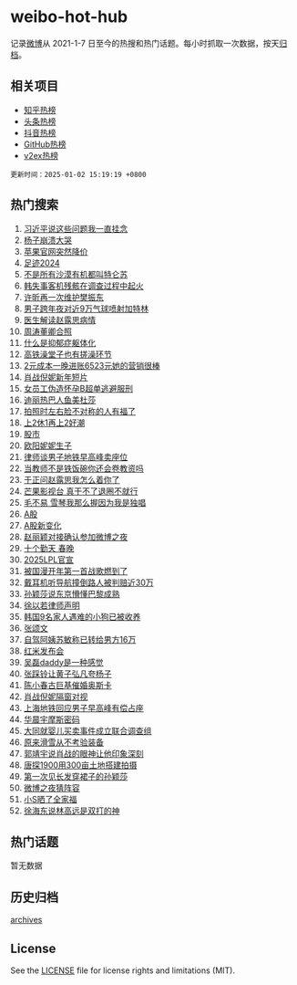 # weibo-hot-hub

记录[微博](https://www.weibo.com)从 2021-1-7 日至今的热搜和热门话题。每小时抓取一次数据，按天[归档](archives)。

## 相关项目

- [知乎热榜](https://github.com/snaildev/zhihu-hot-hub)
- [头条热榜](https://github.com/snaildev/toutiao-hot-hub)
- [抖音热榜](https://github.com/snaildev/douyin-hot-hub)
- [GitHub热榜](https://github.com/snaildev/github-hot-hub)
- [v2ex热榜](https://github.com/snaildev/v2ex-hot-hub)


`更新时间：2025-01-02 15:19:19 +0800`

## 热门搜索

1. [习近平说这些问题我一直挂念](https://m.weibo.cn/search?containerid=100103type%3D1%26t%3D10%26q%3D%23%E4%B9%A0%E8%BF%91%E5%B9%B3%E8%AF%B4%E8%BF%99%E4%BA%9B%E9%97%AE%E9%A2%98%E6%88%91%E4%B8%80%E7%9B%B4%E6%8C%82%E5%BF%B5%23&stream_entry_id=51&isnewpage=1&extparam=seat%3D1%26q%3D%2523%25E4%25B9%25A0%25E8%25BF%2591%25E5%25B9%25B3%25E8%25AF%25B4%25E8%25BF%2599%25E4%25BA%259B%25E9%2597%25AE%25E9%25A2%2598%25E6%2588%2591%25E4%25B8%2580%25E7%259B%25B4%25E6%258C%2582%25E5%25BF%25B5%2523%26filter_type%3Drealtimehot%26stream_entry_id%3D51%26c_type%3D51%26cate%3D10103%26pos%3D0%26dgr%3D0%26display_time%3D1735802357%26pre_seqid%3D1735802357938990084802)
1. [杨子崩溃大哭](https://m.weibo.cn/search?containerid=100103type%3D1%26t%3D10%26q%3D%23%E6%9D%A8%E5%AD%90%E5%B4%A9%E6%BA%83%E5%A4%A7%E5%93%AD%23&stream_entry_id=31&isnewpage=1&extparam=seat%3D1%26q%3D%2523%25E6%259D%25A8%25E5%25AD%2590%25E5%25B4%25A9%25E6%25BA%2583%25E5%25A4%25A7%25E5%2593%25AD%2523%26filter_type%3Drealtimehot%26c_type%3D31%26pos%3D0%26flag%3D1%26realpos%3D1%26stream_entry_id%3D31%26lcate%3D5001%26band_rank%3D1%26cate%3D5001%26dgr%3D0%26display_time%3D1735802357%26pre_seqid%3D1735802357938990084802)
1. [苹果官网突然降价](https://m.weibo.cn/search?containerid=100103type%3D1%26t%3D10%26q%3D%23%E8%8B%B9%E6%9E%9C%E5%AE%98%E7%BD%91%E7%AA%81%E7%84%B6%E9%99%8D%E4%BB%B7%23&stream_entry_id=31&isnewpage=1&extparam=seat%3D1%26q%3D%2523%25E8%258B%25B9%25E6%259E%259C%25E5%25AE%2598%25E7%25BD%2591%25E7%25AA%2581%25E7%2584%25B6%25E9%2599%258D%25E4%25BB%25B7%2523%26filter_type%3Drealtimehot%26c_type%3D31%26pos%3D1%26flag%3D2%26realpos%3D2%26stream_entry_id%3D31%26lcate%3D5001%26band_rank%3D2%26cate%3D5001%26dgr%3D0%26display_time%3D1735802357%26pre_seqid%3D1735802357938990084802)
1. [足迹2024](https://m.weibo.cn/search?containerid=100103type%3D1%26t%3D10%26q%3D%23%E8%B6%B3%E8%BF%B92024%23&stream_entry_id=31&isnewpage=1&extparam=seat%3D1%26q%3D%2523%25E8%25B6%25B3%25E8%25BF%25B92024%2523%26filter_type%3Drealtimehot%26c_type%3D31%26pos%3D2%26flag%3D0%26realpos%3D3%26stream_entry_id%3D31%26lcate%3D5001%26band_rank%3D3%26cate%3D5001%26dgr%3D0%26display_time%3D1735802357%26pre_seqid%3D1735802357938990084802)
1. [不是所有沙漠有机都叫特仑苏](https://m.weibo.cn/search?containerid=100103type%3D1%26t%3D10%26q%3D%23%E4%B8%8D%E6%98%AF%E6%89%80%E6%9C%89%E6%B2%99%E6%BC%A0%E6%9C%89%E6%9C%BA%E9%83%BD%E5%8F%AB%E7%89%B9%E4%BB%91%E8%8B%8F%23&stream_entry_id=31&isnewpage=1&extparam=seat%3D1%26q%3D%2523%25E4%25B8%258D%25E6%2598%25AF%25E6%2589%2580%25E6%259C%2589%25E6%25B2%2599%25E6%25BC%25A0%25E6%259C%2589%25E6%259C%25BA%25E9%2583%25BD%25E5%258F%25AB%25E7%2589%25B9%25E4%25BB%2591%25E8%258B%258F%2523%26filter_type%3Drealtimehot%26c_type%3D31%26pos%3D3%26adid%3D271303%26is_ad_pos%3D1%26stream_entry_id%3D31%26lcate%3D5001%26band_rank%3D4%26topic_ad%3D1%26cate%3D5001%26dgr%3D0%26display_time%3D1735802357%26pre_seqid%3D1735802357938990084802)
1. [韩失事客机残骸在调查过程中起火](https://m.weibo.cn/search?containerid=100103type%3D1%26t%3D10%26q%3D%23%E9%9F%A9%E5%A4%B1%E4%BA%8B%E5%AE%A2%E6%9C%BA%E6%AE%8B%E9%AA%B8%E5%9C%A8%E8%B0%83%E6%9F%A5%E8%BF%87%E7%A8%8B%E4%B8%AD%E8%B5%B7%E7%81%AB%23&stream_entry_id=31&isnewpage=1&extparam=seat%3D1%26q%3D%2523%25E9%259F%25A9%25E5%25A4%25B1%25E4%25BA%258B%25E5%25AE%25A2%25E6%259C%25BA%25E6%25AE%258B%25E9%25AA%25B8%25E5%259C%25A8%25E8%25B0%2583%25E6%259F%25A5%25E8%25BF%2587%25E7%25A8%258B%25E4%25B8%25AD%25E8%25B5%25B7%25E7%2581%25AB%2523%26filter_type%3Drealtimehot%26c_type%3D31%26pos%3D4%26flag%3D0%26realpos%3D4%26stream_entry_id%3D31%26lcate%3D5001%26band_rank%3D4%26cate%3D5001%26dgr%3D0%26display_time%3D1735802357%26pre_seqid%3D1735802357938990084802)
1. [许昕再一次维护樊振东](https://m.weibo.cn/search?containerid=100103type%3D1%26t%3D10%26q%3D%23%E8%AE%B8%E6%98%95%E5%86%8D%E4%B8%80%E6%AC%A1%E7%BB%B4%E6%8A%A4%E6%A8%8A%E6%8C%AF%E4%B8%9C%23&stream_entry_id=31&isnewpage=1&extparam=seat%3D1%26q%3D%2523%25E8%25AE%25B8%25E6%2598%2595%25E5%2586%258D%25E4%25B8%2580%25E6%25AC%25A1%25E7%25BB%25B4%25E6%258A%25A4%25E6%25A8%258A%25E6%258C%25AF%25E4%25B8%259C%2523%26filter_type%3Drealtimehot%26c_type%3D31%26pos%3D5%26flag%3D0%26realpos%3D5%26stream_entry_id%3D31%26lcate%3D5001%26band_rank%3D5%26cate%3D5001%26dgr%3D0%26display_time%3D1735802357%26pre_seqid%3D1735802357938990084802)
1. [男子跨年夜对近9万气球喷射加特林](https://m.weibo.cn/search?containerid=100103type%3D1%26t%3D10%26q%3D%23%E7%94%B7%E5%AD%90%E8%B7%A8%E5%B9%B4%E5%A4%9C%E5%AF%B9%E8%BF%919%E4%B8%87%E6%B0%94%E7%90%83%E5%96%B7%E5%B0%84%E5%8A%A0%E7%89%B9%E6%9E%97%23&stream_entry_id=31&isnewpage=1&extparam=seat%3D1%26q%3D%2523%25E7%2594%25B7%25E5%25AD%2590%25E8%25B7%25A8%25E5%25B9%25B4%25E5%25A4%259C%25E5%25AF%25B9%25E8%25BF%25919%25E4%25B8%2587%25E6%25B0%2594%25E7%2590%2583%25E5%2596%25B7%25E5%25B0%2584%25E5%258A%25A0%25E7%2589%25B9%25E6%259E%2597%2523%26filter_type%3Drealtimehot%26c_type%3D31%26pos%3D6%26flag%3D0%26realpos%3D6%26stream_entry_id%3D31%26lcate%3D5001%26band_rank%3D6%26cate%3D5001%26dgr%3D0%26display_time%3D1735802357%26pre_seqid%3D1735802357938990084802)
1. [医生解读赵露思病情](https://m.weibo.cn/search?containerid=100103type%3D1%26t%3D10%26q%3D%23%E5%8C%BB%E7%94%9F%E8%A7%A3%E8%AF%BB%E8%B5%B5%E9%9C%B2%E6%80%9D%E7%97%85%E6%83%85%23&stream_entry_id=31&isnewpage=1&extparam=seat%3D1%26q%3D%2523%25E5%258C%25BB%25E7%2594%259F%25E8%25A7%25A3%25E8%25AF%25BB%25E8%25B5%25B5%25E9%259C%25B2%25E6%2580%259D%25E7%2597%2585%25E6%2583%2585%2523%26filter_type%3Drealtimehot%26c_type%3D31%26pos%3D7%26flag%3D2%26realpos%3D7%26stream_entry_id%3D31%26lcate%3D5001%26band_rank%3D7%26cate%3D5001%26dgr%3D0%26display_time%3D1735802357%26pre_seqid%3D1735802357938990084802)
1. [周涛董卿合照](https://m.weibo.cn/search?containerid=100103type%3D1%26t%3D10%26q%3D%23%E5%91%A8%E6%B6%9B%E8%91%A3%E5%8D%BF%E5%90%88%E7%85%A7%23&stream_entry_id=31&isnewpage=1&extparam=seat%3D1%26q%3D%2523%25E5%2591%25A8%25E6%25B6%259B%25E8%2591%25A3%25E5%258D%25BF%25E5%2590%2588%25E7%2585%25A7%2523%26filter_type%3Drealtimehot%26c_type%3D31%26pos%3D8%26flag%3D1%26realpos%3D8%26stream_entry_id%3D31%26lcate%3D5001%26band_rank%3D8%26cate%3D5001%26dgr%3D0%26display_time%3D1735802357%26pre_seqid%3D1735802357938990084802)
1. [什么是抑郁症躯体化](https://m.weibo.cn/search?containerid=100103type%3D1%26t%3D10%26q%3D%23%E4%BB%80%E4%B9%88%E6%98%AF%E6%8A%91%E9%83%81%E7%97%87%E8%BA%AF%E4%BD%93%E5%8C%96%23&stream_entry_id=31&isnewpage=1&extparam=seat%3D1%26q%3D%2523%25E4%25BB%2580%25E4%25B9%2588%25E6%2598%25AF%25E6%258A%2591%25E9%2583%2581%25E7%2597%2587%25E8%25BA%25AF%25E4%25BD%2593%25E5%258C%2596%2523%26filter_type%3Drealtimehot%26c_type%3D31%26pos%3D9%26flag%3D1%26realpos%3D9%26stream_entry_id%3D31%26lcate%3D5001%26band_rank%3D9%26cate%3D5001%26dgr%3D0%26display_time%3D1735802357%26pre_seqid%3D1735802357938990084802)
1. [高铁澡堂子也有搓澡环节](https://m.weibo.cn/search?containerid=100103type%3D1%26t%3D10%26q%3D%23%E9%AB%98%E9%93%81%E6%BE%A1%E5%A0%82%E5%AD%90%E4%B9%9F%E6%9C%89%E6%90%93%E6%BE%A1%E7%8E%AF%E8%8A%82%23&stream_entry_id=31&isnewpage=1&extparam=seat%3D1%26q%3D%2523%25E9%25AB%2598%25E9%2593%2581%25E6%25BE%25A1%25E5%25A0%2582%25E5%25AD%2590%25E4%25B9%259F%25E6%259C%2589%25E6%2590%2593%25E6%25BE%25A1%25E7%258E%25AF%25E8%258A%2582%2523%26filter_type%3Drealtimehot%26c_type%3D31%26pos%3D10%26flag%3D1%26realpos%3D10%26stream_entry_id%3D31%26lcate%3D5001%26band_rank%3D10%26cate%3D5001%26dgr%3D0%26display_time%3D1735802357%26pre_seqid%3D1735802357938990084802)
1. [2元成本一晚进账6523元她的营销很棒](https://m.weibo.cn/search?containerid=100103type%3D1%26t%3D10%26q%3D%232%E5%85%83%E6%88%90%E6%9C%AC%E4%B8%80%E6%99%9A%E8%BF%9B%E8%B4%A66523%E5%85%83%E5%A5%B9%E7%9A%84%E8%90%A5%E9%94%80%E5%BE%88%E6%A3%92%23&stream_entry_id=31&isnewpage=1&extparam=seat%3D1%26q%3D%25232%25E5%2585%2583%25E6%2588%2590%25E6%259C%25AC%25E4%25B8%2580%25E6%2599%259A%25E8%25BF%259B%25E8%25B4%25A66523%25E5%2585%2583%25E5%25A5%25B9%25E7%259A%2584%25E8%2590%25A5%25E9%2594%2580%25E5%25BE%2588%25E6%25A3%2592%2523%26filter_type%3Drealtimehot%26c_type%3D31%26pos%3D11%26flag%3D1%26realpos%3D11%26stream_entry_id%3D31%26lcate%3D5001%26band_rank%3D11%26cate%3D5001%26dgr%3D0%26display_time%3D1735802357%26pre_seqid%3D1735802357938990084802)
1. [肖战倪妮新年短片](https://m.weibo.cn/search?containerid=100103type%3D1%26t%3D10%26q%3D%23%E8%82%96%E6%88%98%E5%80%AA%E5%A6%AE%E6%96%B0%E5%B9%B4%E7%9F%AD%E7%89%87%23&stream_entry_id=31&isnewpage=1&extparam=seat%3D1%26q%3D%2523%25E8%2582%2596%25E6%2588%2598%25E5%2580%25AA%25E5%25A6%25AE%25E6%2596%25B0%25E5%25B9%25B4%25E7%259F%25AD%25E7%2589%2587%2523%26filter_type%3Drealtimehot%26c_type%3D31%26pos%3D12%26flag%3D0%26adid%3D270668%26realpos%3D12%26stream_entry_id%3D31%26lcate%3D5001%26band_rank%3D12%26cate%3D5001%26dgr%3D0%26display_time%3D1735802357%26pre_seqid%3D1735802357938990084802)
1. [女员工伪造怀孕B超单逃避服刑](https://m.weibo.cn/search?containerid=100103type%3D1%26t%3D10%26q%3D%23%E5%A5%B3%E5%91%98%E5%B7%A5%E4%BC%AA%E9%80%A0%E6%80%80%E5%AD%95B%E8%B6%85%E5%8D%95%E9%80%83%E9%81%BF%E6%9C%8D%E5%88%91%23&stream_entry_id=31&isnewpage=1&extparam=seat%3D1%26q%3D%2523%25E5%25A5%25B3%25E5%2591%2598%25E5%25B7%25A5%25E4%25BC%25AA%25E9%2580%25A0%25E6%2580%2580%25E5%25AD%2595B%25E8%25B6%2585%25E5%258D%2595%25E9%2580%2583%25E9%2581%25BF%25E6%259C%258D%25E5%2588%2591%2523%26filter_type%3Drealtimehot%26c_type%3D31%26pos%3D13%26flag%3D0%26realpos%3D13%26stream_entry_id%3D31%26lcate%3D5001%26band_rank%3D13%26cate%3D5001%26dgr%3D0%26display_time%3D1735802357%26pre_seqid%3D1735802357938990084802)
1. [迪丽热巴人鱼美杜莎](https://m.weibo.cn/search?containerid=100103type%3D1%26t%3D10%26q%3D%E8%BF%AA%E4%B8%BD%E7%83%AD%E5%B7%B4%E4%BA%BA%E9%B1%BC%E7%BE%8E%E6%9D%9C%E8%8E%8E&stream_entry_id=31&isnewpage=1&extparam=seat%3D1%26q%3D%25E8%25BF%25AA%25E4%25B8%25BD%25E7%2583%25AD%25E5%25B7%25B4%25E4%25BA%25BA%25E9%25B1%25BC%25E7%25BE%258E%25E6%259D%259C%25E8%258E%258E%26filter_type%3Drealtimehot%26c_type%3D31%26pos%3D14%26flag%3D0%26realpos%3D14%26stream_entry_id%3D31%26lcate%3D5001%26band_rank%3D14%26cate%3D5001%26dgr%3D0%26display_time%3D1735802357%26pre_seqid%3D1735802357938990084802)
1. [拍照时左右脸不对称的人有福了](https://m.weibo.cn/search?containerid=100103type%3D1%26t%3D10%26q%3D%23%E6%8B%8D%E7%85%A7%E6%97%B6%E5%B7%A6%E5%8F%B3%E8%84%B8%E4%B8%8D%E5%AF%B9%E7%A7%B0%E7%9A%84%E4%BA%BA%E6%9C%89%E7%A6%8F%E4%BA%86%23&stream_entry_id=31&isnewpage=1&extparam=seat%3D1%26q%3D%2523%25E6%258B%258D%25E7%2585%25A7%25E6%2597%25B6%25E5%25B7%25A6%25E5%258F%25B3%25E8%2584%25B8%25E4%25B8%258D%25E5%25AF%25B9%25E7%25A7%25B0%25E7%259A%2584%25E4%25BA%25BA%25E6%259C%2589%25E7%25A6%258F%25E4%25BA%2586%2523%26filter_type%3Drealtimehot%26c_type%3D31%26pos%3D15%26flag%3D0%26realpos%3D15%26stream_entry_id%3D31%26lcate%3D5001%26band_rank%3D15%26cate%3D5001%26dgr%3D0%26display_time%3D1735802357%26pre_seqid%3D1735802357938990084802)
1. [上2休1再上2好潮](https://m.weibo.cn/search?containerid=100103type%3D1%26t%3D10%26q%3D%23%E4%B8%8A2%E4%BC%911%E5%86%8D%E4%B8%8A2%E5%A5%BD%E6%BD%AE%23&stream_entry_id=31&isnewpage=1&extparam=seat%3D1%26q%3D%2523%25E4%25B8%258A2%25E4%25BC%25911%25E5%2586%258D%25E4%25B8%258A2%25E5%25A5%25BD%25E6%25BD%25AE%2523%26filter_type%3Drealtimehot%26c_type%3D31%26pos%3D16%26flag%3D0%26realpos%3D16%26stream_entry_id%3D31%26lcate%3D5001%26band_rank%3D16%26cate%3D5001%26dgr%3D0%26display_time%3D1735802357%26pre_seqid%3D1735802357938990084802)
1. [股市](https://m.weibo.cn/search?containerid=100103type%3D1%26t%3D10%26q%3D%E8%82%A1%E5%B8%82&stream_entry_id=31&isnewpage=1&extparam=seat%3D1%26q%3D%25E8%2582%25A1%25E5%25B8%2582%26filter_type%3Drealtimehot%26c_type%3D31%26pos%3D17%26flag%3D1%26realpos%3D17%26stream_entry_id%3D31%26lcate%3D5001%26band_rank%3D17%26cate%3D5001%26dgr%3D0%26display_time%3D1735802357%26pre_seqid%3D1735802357938990084802)
1. [欧阳妮妮生子](https://m.weibo.cn/search?containerid=100103type%3D1%26t%3D10%26q%3D%23%E6%AC%A7%E9%98%B3%E5%A6%AE%E5%A6%AE%E7%94%9F%E5%AD%90%23&stream_entry_id=31&isnewpage=1&extparam=seat%3D1%26q%3D%2523%25E6%25AC%25A7%25E9%2598%25B3%25E5%25A6%25AE%25E5%25A6%25AE%25E7%2594%259F%25E5%25AD%2590%2523%26filter_type%3Drealtimehot%26c_type%3D31%26pos%3D18%26flag%3D0%26realpos%3D18%26stream_entry_id%3D31%26lcate%3D5001%26band_rank%3D18%26cate%3D5001%26dgr%3D0%26display_time%3D1735802357%26pre_seqid%3D1735802357938990084802)
1. [律师谈男子地铁早高峰卖座位](https://m.weibo.cn/search?containerid=100103type%3D1%26t%3D10%26q%3D%23%E5%BE%8B%E5%B8%88%E8%B0%88%E7%94%B7%E5%AD%90%E5%9C%B0%E9%93%81%E6%97%A9%E9%AB%98%E5%B3%B0%E5%8D%96%E5%BA%A7%E4%BD%8D%23&stream_entry_id=31&isnewpage=1&extparam=seat%3D1%26q%3D%2523%25E5%25BE%258B%25E5%25B8%2588%25E8%25B0%2588%25E7%2594%25B7%25E5%25AD%2590%25E5%259C%25B0%25E9%2593%2581%25E6%2597%25A9%25E9%25AB%2598%25E5%25B3%25B0%25E5%258D%2596%25E5%25BA%25A7%25E4%25BD%258D%2523%26filter_type%3Drealtimehot%26c_type%3D31%26pos%3D19%26flag%3D1%26realpos%3D19%26stream_entry_id%3D31%26lcate%3D5001%26band_rank%3D19%26cate%3D5001%26dgr%3D0%26display_time%3D1735802357%26pre_seqid%3D1735802357938990084802)
1. [当教师不是铁饭碗你还会卷教资吗](https://m.weibo.cn/search?containerid=100103type%3D1%26t%3D10%26q%3D%23%E5%BD%93%E6%95%99%E5%B8%88%E4%B8%8D%E6%98%AF%E9%93%81%E9%A5%AD%E7%A2%97%E4%BD%A0%E8%BF%98%E4%BC%9A%E5%8D%B7%E6%95%99%E8%B5%84%E5%90%97%23&stream_entry_id=31&isnewpage=1&extparam=seat%3D1%26q%3D%2523%25E5%25BD%2593%25E6%2595%2599%25E5%25B8%2588%25E4%25B8%258D%25E6%2598%25AF%25E9%2593%2581%25E9%25A5%25AD%25E7%25A2%2597%25E4%25BD%25A0%25E8%25BF%2598%25E4%25BC%259A%25E5%258D%25B7%25E6%2595%2599%25E8%25B5%2584%25E5%2590%2597%2523%26filter_type%3Drealtimehot%26c_type%3D31%26pos%3D20%26flag%3D1%26realpos%3D20%26stream_entry_id%3D31%26lcate%3D5001%26band_rank%3D20%26cate%3D5001%26dgr%3D0%26display_time%3D1735802357%26pre_seqid%3D1735802357938990084802)
1. [于正问赵露思我怎么着你了](https://m.weibo.cn/search?containerid=100103type%3D1%26t%3D10%26q%3D%23%E4%BA%8E%E6%AD%A3%E9%97%AE%E8%B5%B5%E9%9C%B2%E6%80%9D%E6%88%91%E6%80%8E%E4%B9%88%E7%9D%80%E4%BD%A0%E4%BA%86%23&stream_entry_id=31&isnewpage=1&extparam=seat%3D1%26q%3D%2523%25E4%25BA%258E%25E6%25AD%25A3%25E9%2597%25AE%25E8%25B5%25B5%25E9%259C%25B2%25E6%2580%259D%25E6%2588%2591%25E6%2580%258E%25E4%25B9%2588%25E7%259D%2580%25E4%25BD%25A0%25E4%25BA%2586%2523%26filter_type%3Drealtimehot%26c_type%3D31%26pos%3D21%26flag%3D2%26realpos%3D21%26stream_entry_id%3D31%26lcate%3D5001%26band_rank%3D21%26cate%3D5001%26dgr%3D0%26display_time%3D1735802357%26pre_seqid%3D1735802357938990084802)
1. [芒果影视台 真干不了退圈不就行](https://m.weibo.cn/search?containerid=100103type%3D1%26t%3D10%26q%3D%E8%8A%92%E6%9E%9C%E5%BD%B1%E8%A7%86%E5%8F%B0+%E7%9C%9F%E5%B9%B2%E4%B8%8D%E4%BA%86%E9%80%80%E5%9C%88%E4%B8%8D%E5%B0%B1%E8%A1%8C&stream_entry_id=31&isnewpage=1&extparam=seat%3D1%26q%3D%25E8%258A%2592%25E6%259E%259C%25E5%25BD%25B1%25E8%25A7%2586%25E5%258F%25B0%2520%25E7%259C%259F%25E5%25B9%25B2%25E4%25B8%258D%25E4%25BA%2586%25E9%2580%2580%25E5%259C%2588%25E4%25B8%258D%25E5%25B0%25B1%25E8%25A1%258C%26filter_type%3Drealtimehot%26c_type%3D31%26pos%3D22%26flag%3D0%26realpos%3D22%26stream_entry_id%3D31%26lcate%3D5001%26band_rank%3D22%26cate%3D5001%26dgr%3D0%26display_time%3D1735802357%26pre_seqid%3D1735802357938990084802)
1. [毛不易 雪琴我那么握因为我是独唱](https://m.weibo.cn/search?containerid=100103type%3D1%26t%3D10%26q%3D%E6%AF%9B%E4%B8%8D%E6%98%93+%E9%9B%AA%E7%90%B4%E6%88%91%E9%82%A3%E4%B9%88%E6%8F%A1%E5%9B%A0%E4%B8%BA%E6%88%91%E6%98%AF%E7%8B%AC%E5%94%B1&stream_entry_id=31&isnewpage=1&extparam=seat%3D1%26q%3D%25E6%25AF%259B%25E4%25B8%258D%25E6%2598%2593%2520%25E9%259B%25AA%25E7%2590%25B4%25E6%2588%2591%25E9%2582%25A3%25E4%25B9%2588%25E6%258F%25A1%25E5%259B%25A0%25E4%25B8%25BA%25E6%2588%2591%25E6%2598%25AF%25E7%258B%25AC%25E5%2594%25B1%26filter_type%3Drealtimehot%26c_type%3D31%26pos%3D23%26flag%3D0%26realpos%3D23%26stream_entry_id%3D31%26lcate%3D5001%26band_rank%3D23%26cate%3D5001%26dgr%3D0%26display_time%3D1735802357%26pre_seqid%3D1735802357938990084802)
1. [A股](https://m.weibo.cn/search?containerid=100103type%3D1%26t%3D10%26q%3DA%E8%82%A1&stream_entry_id=31&isnewpage=1&extparam=seat%3D1%26q%3DA%25E8%2582%25A1%26filter_type%3Drealtimehot%26c_type%3D31%26pos%3D24%26flag%3D2%26realpos%3D24%26stream_entry_id%3D31%26lcate%3D5001%26band_rank%3D24%26cate%3D5001%26dgr%3D0%26display_time%3D1735802357%26pre_seqid%3D1735802357938990084802)
1. [A股新变化](https://m.weibo.cn/search?containerid=100103type%3D1%26t%3D10%26q%3D%23A%E8%82%A1%E6%96%B0%E5%8F%98%E5%8C%96%23&stream_entry_id=31&isnewpage=1&extparam=seat%3D1%26q%3D%2523A%25E8%2582%25A1%25E6%2596%25B0%25E5%258F%2598%25E5%258C%2596%2523%26filter_type%3Drealtimehot%26c_type%3D31%26pos%3D25%26flag%3D1%26realpos%3D25%26stream_entry_id%3D31%26lcate%3D5001%26band_rank%3D25%26cate%3D5001%26dgr%3D0%26display_time%3D1735802357%26pre_seqid%3D1735802357938990084802)
1. [赵丽颖对接确认参加微博之夜](https://m.weibo.cn/search?containerid=100103type%3D1%26t%3D10%26q%3D%23%E8%B5%B5%E4%B8%BD%E9%A2%96%E5%AF%B9%E6%8E%A5%E7%A1%AE%E8%AE%A4%E5%8F%82%E5%8A%A0%E5%BE%AE%E5%8D%9A%E4%B9%8B%E5%A4%9C%23&stream_entry_id=31&isnewpage=1&extparam=seat%3D1%26q%3D%2523%25E8%25B5%25B5%25E4%25B8%25BD%25E9%25A2%2596%25E5%25AF%25B9%25E6%258E%25A5%25E7%25A1%25AE%25E8%25AE%25A4%25E5%258F%2582%25E5%258A%25A0%25E5%25BE%25AE%25E5%258D%259A%25E4%25B9%258B%25E5%25A4%259C%2523%26filter_type%3Drealtimehot%26c_type%3D31%26pos%3D26%26flag%3D1%26realpos%3D26%26stream_entry_id%3D31%26lcate%3D5001%26band_rank%3D26%26cate%3D5001%26dgr%3D0%26display_time%3D1735802357%26pre_seqid%3D1735802357938990084802)
1. [十个勤天 春晚](https://m.weibo.cn/search?containerid=100103type%3D1%26t%3D10%26q%3D%E5%8D%81%E4%B8%AA%E5%8B%A4%E5%A4%A9+%E6%98%A5%E6%99%9A&stream_entry_id=31&isnewpage=1&extparam=seat%3D1%26q%3D%25E5%258D%2581%25E4%25B8%25AA%25E5%258B%25A4%25E5%25A4%25A9%2520%25E6%2598%25A5%25E6%2599%259A%26filter_type%3Drealtimehot%26c_type%3D31%26pos%3D27%26flag%3D0%26realpos%3D27%26stream_entry_id%3D31%26lcate%3D5001%26band_rank%3D27%26cate%3D5001%26dgr%3D0%26display_time%3D1735802357%26pre_seqid%3D1735802357938990084802)
1. [2025LPL官宣](https://m.weibo.cn/search?containerid=100103type%3D1%26t%3D10%26q%3D%232025LPL%E5%AE%98%E5%AE%A3%23&stream_entry_id=31&isnewpage=1&extparam=seat%3D1%26q%3D%25232025LPL%25E5%25AE%2598%25E5%25AE%25A3%2523%26filter_type%3Drealtimehot%26c_type%3D31%26pos%3D28%26flag%3D1%26realpos%3D28%26stream_entry_id%3D31%26lcate%3D5001%26band_rank%3D28%26cate%3D5001%26dgr%3D0%26display_time%3D1735802357%26pre_seqid%3D1735802357938990084802)
1. [被国漫开年第一首战歌燃到了](https://m.weibo.cn/search?containerid=100103type%3D1%26t%3D10%26q%3D%E8%A2%AB%E5%9B%BD%E6%BC%AB%E5%BC%80%E5%B9%B4%E7%AC%AC%E4%B8%80%E9%A6%96%E6%88%98%E6%AD%8C%E7%87%83%E5%88%B0%E4%BA%86&stream_entry_id=31&isnewpage=1&extparam=seat%3D1%26q%3D%25E8%25A2%25AB%25E5%259B%25BD%25E6%25BC%25AB%25E5%25BC%2580%25E5%25B9%25B4%25E7%25AC%25AC%25E4%25B8%2580%25E9%25A6%2596%25E6%2588%2598%25E6%25AD%258C%25E7%2587%2583%25E5%2588%25B0%25E4%25BA%2586%26filter_type%3Drealtimehot%26c_type%3D31%26pos%3D29%26flag%3D1%26realpos%3D29%26stream_entry_id%3D31%26lcate%3D5001%26band_rank%3D29%26cate%3D5001%26dgr%3D0%26display_time%3D1735802357%26pre_seqid%3D1735802357938990084802)
1. [戴耳机听导航撞倒路人被判赔近30万](https://m.weibo.cn/search?containerid=100103type%3D1%26t%3D10%26q%3D%23%E6%88%B4%E8%80%B3%E6%9C%BA%E5%90%AC%E5%AF%BC%E8%88%AA%E6%92%9E%E5%80%92%E8%B7%AF%E4%BA%BA%E8%A2%AB%E5%88%A4%E8%B5%94%E8%BF%9130%E4%B8%87%23&stream_entry_id=31&isnewpage=1&extparam=seat%3D1%26q%3D%2523%25E6%2588%25B4%25E8%2580%25B3%25E6%259C%25BA%25E5%2590%25AC%25E5%25AF%25BC%25E8%2588%25AA%25E6%2592%259E%25E5%2580%2592%25E8%25B7%25AF%25E4%25BA%25BA%25E8%25A2%25AB%25E5%2588%25A4%25E8%25B5%2594%25E8%25BF%259130%25E4%25B8%2587%2523%26filter_type%3Drealtimehot%26c_type%3D31%26pos%3D30%26flag%3D1%26realpos%3D30%26stream_entry_id%3D31%26lcate%3D5001%26band_rank%3D30%26cate%3D5001%26dgr%3D0%26display_time%3D1735802357%26pre_seqid%3D1735802357938990084802)
1. [孙颖莎说东京懵懂巴黎成熟](https://m.weibo.cn/search?containerid=100103type%3D1%26t%3D10%26q%3D%23%E5%AD%99%E9%A2%96%E8%8E%8E%E8%AF%B4%E4%B8%9C%E4%BA%AC%E6%87%B5%E6%87%82%E5%B7%B4%E9%BB%8E%E6%88%90%E7%86%9F%23&stream_entry_id=31&isnewpage=1&extparam=seat%3D1%26q%3D%2523%25E5%25AD%2599%25E9%25A2%2596%25E8%258E%258E%25E8%25AF%25B4%25E4%25B8%259C%25E4%25BA%25AC%25E6%2587%25B5%25E6%2587%2582%25E5%25B7%25B4%25E9%25BB%258E%25E6%2588%2590%25E7%2586%259F%2523%26filter_type%3Drealtimehot%26c_type%3D31%26pos%3D31%26flag%3D1%26realpos%3D31%26stream_entry_id%3D31%26lcate%3D5001%26band_rank%3D31%26cate%3D5001%26dgr%3D0%26display_time%3D1735802357%26pre_seqid%3D1735802357938990084802)
1. [徐以若律师声明](https://m.weibo.cn/search?containerid=100103type%3D1%26t%3D10%26q%3D%23%E5%BE%90%E4%BB%A5%E8%8B%A5%E5%BE%8B%E5%B8%88%E5%A3%B0%E6%98%8E%23&stream_entry_id=31&isnewpage=1&extparam=seat%3D1%26q%3D%2523%25E5%25BE%2590%25E4%25BB%25A5%25E8%258B%25A5%25E5%25BE%258B%25E5%25B8%2588%25E5%25A3%25B0%25E6%2598%258E%2523%26filter_type%3Drealtimehot%26c_type%3D31%26pos%3D32%26flag%3D0%26realpos%3D32%26stream_entry_id%3D31%26lcate%3D5001%26band_rank%3D32%26cate%3D5001%26dgr%3D0%26display_time%3D1735802357%26pre_seqid%3D1735802357938990084802)
1. [韩国9名家人遇难的小狗已被收养](https://m.weibo.cn/search?containerid=100103type%3D1%26t%3D10%26q%3D%23%E9%9F%A9%E5%9B%BD9%E5%90%8D%E5%AE%B6%E4%BA%BA%E9%81%87%E9%9A%BE%E7%9A%84%E5%B0%8F%E7%8B%97%E5%B7%B2%E8%A2%AB%E6%94%B6%E5%85%BB%23&stream_entry_id=31&isnewpage=1&extparam=seat%3D1%26q%3D%2523%25E9%259F%25A9%25E5%259B%25BD9%25E5%2590%258D%25E5%25AE%25B6%25E4%25BA%25BA%25E9%2581%2587%25E9%259A%25BE%25E7%259A%2584%25E5%25B0%258F%25E7%258B%2597%25E5%25B7%25B2%25E8%25A2%25AB%25E6%2594%25B6%25E5%2585%25BB%2523%26filter_type%3Drealtimehot%26c_type%3D31%26pos%3D33%26flag%3D0%26realpos%3D33%26stream_entry_id%3D31%26lcate%3D5001%26band_rank%3D33%26cate%3D5001%26dgr%3D0%26display_time%3D1735802357%26pre_seqid%3D1735802357938990084802)
1. [张颂文](https://m.weibo.cn/search?containerid=100103type%3D1%26t%3D10%26q%3D%E5%BC%A0%E9%A2%82%E6%96%87&stream_entry_id=31&isnewpage=1&extparam=seat%3D1%26q%3D%25E5%25BC%25A0%25E9%25A2%2582%25E6%2596%2587%26filter_type%3Drealtimehot%26c_type%3D31%26pos%3D34%26flag%3D0%26realpos%3D34%26stream_entry_id%3D31%26lcate%3D5001%26band_rank%3D34%26cate%3D5001%26dgr%3D0%26display_time%3D1735802357%26pre_seqid%3D1735802357938990084802)
1. [自驾阿姨苏敏称已转给男方16万](https://m.weibo.cn/search?containerid=100103type%3D1%26t%3D10%26q%3D%23%E8%87%AA%E9%A9%BE%E9%98%BF%E5%A7%A8%E8%8B%8F%E6%95%8F%E7%A7%B0%E5%B7%B2%E8%BD%AC%E7%BB%99%E7%94%B7%E6%96%B916%E4%B8%87%23&stream_entry_id=31&isnewpage=1&extparam=seat%3D1%26q%3D%2523%25E8%2587%25AA%25E9%25A9%25BE%25E9%2598%25BF%25E5%25A7%25A8%25E8%258B%258F%25E6%2595%258F%25E7%25A7%25B0%25E5%25B7%25B2%25E8%25BD%25AC%25E7%25BB%2599%25E7%2594%25B7%25E6%2596%25B916%25E4%25B8%2587%2523%26filter_type%3Drealtimehot%26c_type%3D31%26pos%3D35%26flag%3D0%26realpos%3D35%26stream_entry_id%3D31%26lcate%3D5001%26band_rank%3D35%26cate%3D5001%26dgr%3D0%26display_time%3D1735802357%26pre_seqid%3D1735802357938990084802)
1. [红米发布会](https://m.weibo.cn/search?containerid=100103type%3D1%26t%3D10%26q%3D%E7%BA%A2%E7%B1%B3%E5%8F%91%E5%B8%83%E4%BC%9A&stream_entry_id=31&isnewpage=1&extparam=seat%3D1%26q%3D%25E7%25BA%25A2%25E7%25B1%25B3%25E5%258F%2591%25E5%25B8%2583%25E4%25BC%259A%26filter_type%3Drealtimehot%26c_type%3D31%26pos%3D36%26flag%3D1%26realpos%3D36%26stream_entry_id%3D31%26lcate%3D5001%26band_rank%3D36%26cate%3D5001%26dgr%3D0%26display_time%3D1735802357%26pre_seqid%3D1735802357938990084802)
1. [吴磊daddy是一种感觉](https://m.weibo.cn/search?containerid=100103type%3D1%26t%3D10%26q%3D%E5%90%B4%E7%A3%8Adaddy%E6%98%AF%E4%B8%80%E7%A7%8D%E6%84%9F%E8%A7%89&stream_entry_id=31&isnewpage=1&extparam=seat%3D1%26q%3D%25E5%2590%25B4%25E7%25A3%258Adaddy%25E6%2598%25AF%25E4%25B8%2580%25E7%25A7%258D%25E6%2584%259F%25E8%25A7%2589%26filter_type%3Drealtimehot%26c_type%3D31%26pos%3D37%26flag%3D1%26realpos%3D37%26stream_entry_id%3D31%26lcate%3D5001%26band_rank%3D37%26cate%3D5001%26dgr%3D0%26display_time%3D1735802357%26pre_seqid%3D1735802357938990084802)
1. [张踩铃让黄子弘凡夸杨子](https://m.weibo.cn/search?containerid=100103type%3D1%26t%3D10%26q%3D%E5%BC%A0%E8%B8%A9%E9%93%83%E8%AE%A9%E9%BB%84%E5%AD%90%E5%BC%98%E5%87%A1%E5%A4%B8%E6%9D%A8%E5%AD%90&stream_entry_id=31&isnewpage=1&extparam=seat%3D1%26q%3D%25E5%25BC%25A0%25E8%25B8%25A9%25E9%2593%2583%25E8%25AE%25A9%25E9%25BB%2584%25E5%25AD%2590%25E5%25BC%2598%25E5%2587%25A1%25E5%25A4%25B8%25E6%259D%25A8%25E5%25AD%2590%26filter_type%3Drealtimehot%26c_type%3D31%26pos%3D38%26flag%3D1%26realpos%3D38%26stream_entry_id%3D31%26lcate%3D5001%26band_rank%3D38%26cate%3D5001%26dgr%3D0%26display_time%3D1735802357%26pre_seqid%3D1735802357938990084802)
1. [陈小春古巨基催婚奥斯卡](https://m.weibo.cn/search?containerid=100103type%3D1%26t%3D10%26q%3D%E9%99%88%E5%B0%8F%E6%98%A5%E5%8F%A4%E5%B7%A8%E5%9F%BA%E5%82%AC%E5%A9%9A%E5%A5%A5%E6%96%AF%E5%8D%A1&stream_entry_id=31&isnewpage=1&extparam=seat%3D1%26q%3D%25E9%2599%2588%25E5%25B0%258F%25E6%2598%25A5%25E5%258F%25A4%25E5%25B7%25A8%25E5%259F%25BA%25E5%2582%25AC%25E5%25A9%259A%25E5%25A5%25A5%25E6%2596%25AF%25E5%258D%25A1%26filter_type%3Drealtimehot%26c_type%3D31%26pos%3D39%26flag%3D1%26realpos%3D39%26stream_entry_id%3D31%26lcate%3D5001%26band_rank%3D39%26cate%3D5001%26dgr%3D0%26display_time%3D1735802357%26pre_seqid%3D1735802357938990084802)
1. [肖战倪妮隔窗对视](https://m.weibo.cn/search?containerid=100103type%3D1%26t%3D10%26q%3D%23%E8%82%96%E6%88%98%E5%80%AA%E5%A6%AE%E9%9A%94%E7%AA%97%E5%AF%B9%E8%A7%86%23&stream_entry_id=31&isnewpage=1&extparam=seat%3D1%26q%3D%2523%25E8%2582%2596%25E6%2588%2598%25E5%2580%25AA%25E5%25A6%25AE%25E9%259A%2594%25E7%25AA%2597%25E5%25AF%25B9%25E8%25A7%2586%2523%26filter_type%3Drealtimehot%26c_type%3D31%26pos%3D40%26flag%3D0%26realpos%3D40%26stream_entry_id%3D31%26lcate%3D5001%26band_rank%3D40%26cate%3D5001%26dgr%3D0%26display_time%3D1735802357%26pre_seqid%3D1735802357938990084802)
1. [上海地铁回应男子早高峰有偿占座](https://m.weibo.cn/search?containerid=100103type%3D1%26t%3D10%26q%3D%23%E4%B8%8A%E6%B5%B7%E5%9C%B0%E9%93%81%E5%9B%9E%E5%BA%94%E7%94%B7%E5%AD%90%E6%97%A9%E9%AB%98%E5%B3%B0%E6%9C%89%E5%81%BF%E5%8D%A0%E5%BA%A7%23&stream_entry_id=31&isnewpage=1&extparam=seat%3D1%26q%3D%2523%25E4%25B8%258A%25E6%25B5%25B7%25E5%259C%25B0%25E9%2593%2581%25E5%259B%259E%25E5%25BA%2594%25E7%2594%25B7%25E5%25AD%2590%25E6%2597%25A9%25E9%25AB%2598%25E5%25B3%25B0%25E6%259C%2589%25E5%2581%25BF%25E5%258D%25A0%25E5%25BA%25A7%2523%26filter_type%3Drealtimehot%26c_type%3D31%26pos%3D41%26flag%3D1%26realpos%3D41%26stream_entry_id%3D31%26lcate%3D5001%26band_rank%3D41%26cate%3D5001%26dgr%3D0%26display_time%3D1735802357%26pre_seqid%3D1735802357938990084802)
1. [华晨宇摩斯密码](https://m.weibo.cn/search?containerid=100103type%3D1%26t%3D10%26q%3D%23%E5%8D%8E%E6%99%A8%E5%AE%87%E6%91%A9%E6%96%AF%E5%AF%86%E7%A0%81%23&stream_entry_id=31&isnewpage=1&extparam=seat%3D1%26q%3D%2523%25E5%258D%258E%25E6%2599%25A8%25E5%25AE%2587%25E6%2591%25A9%25E6%2596%25AF%25E5%25AF%2586%25E7%25A0%2581%2523%26filter_type%3Drealtimehot%26c_type%3D31%26pos%3D42%26flag%3D1%26realpos%3D42%26stream_entry_id%3D31%26lcate%3D5001%26band_rank%3D42%26cate%3D5001%26dgr%3D0%26display_time%3D1735802357%26pre_seqid%3D1735802357938990084802)
1. [大同就婴儿买卖事件成立联合调查组](https://m.weibo.cn/search?containerid=100103type%3D1%26t%3D10%26q%3D%23%E5%A4%A7%E5%90%8C%E5%B0%B1%E5%A9%B4%E5%84%BF%E4%B9%B0%E5%8D%96%E4%BA%8B%E4%BB%B6%E6%88%90%E7%AB%8B%E8%81%94%E5%90%88%E8%B0%83%E6%9F%A5%E7%BB%84%23&stream_entry_id=31&isnewpage=1&extparam=seat%3D1%26q%3D%2523%25E5%25A4%25A7%25E5%2590%258C%25E5%25B0%25B1%25E5%25A9%25B4%25E5%2584%25BF%25E4%25B9%25B0%25E5%258D%2596%25E4%25BA%258B%25E4%25BB%25B6%25E6%2588%2590%25E7%25AB%258B%25E8%2581%2594%25E5%2590%2588%25E8%25B0%2583%25E6%259F%25A5%25E7%25BB%2584%2523%26filter_type%3Drealtimehot%26c_type%3D31%26pos%3D43%26flag%3D1%26realpos%3D43%26stream_entry_id%3D31%26lcate%3D5001%26band_rank%3D43%26cate%3D5001%26dgr%3D0%26display_time%3D1735802357%26pre_seqid%3D1735802357938990084802)
1. [原来滑雪从不考验装备](https://m.weibo.cn/search?containerid=100103type%3D1%26t%3D10%26q%3D%23%E5%8E%9F%E6%9D%A5%E6%BB%91%E9%9B%AA%E4%BB%8E%E4%B8%8D%E8%80%83%E9%AA%8C%E8%A3%85%E5%A4%87%23&stream_entry_id=31&isnewpage=1&extparam=seat%3D1%26q%3D%2523%25E5%258E%259F%25E6%259D%25A5%25E6%25BB%2591%25E9%259B%25AA%25E4%25BB%258E%25E4%25B8%258D%25E8%2580%2583%25E9%25AA%258C%25E8%25A3%2585%25E5%25A4%2587%2523%26filter_type%3Drealtimehot%26c_type%3D31%26pos%3D44%26flag%3D1%26realpos%3D44%26stream_entry_id%3D31%26lcate%3D5001%26band_rank%3D44%26cate%3D5001%26dgr%3D0%26display_time%3D1735802357%26pre_seqid%3D1735802357938990084802)
1. [郭靖宇说肖战的眼神让他印象深刻](https://m.weibo.cn/search?containerid=100103type%3D1%26t%3D10%26q%3D%23%E9%83%AD%E9%9D%96%E5%AE%87%E8%AF%B4%E8%82%96%E6%88%98%E7%9A%84%E7%9C%BC%E7%A5%9E%E8%AE%A9%E4%BB%96%E5%8D%B0%E8%B1%A1%E6%B7%B1%E5%88%BB%23&stream_entry_id=31&isnewpage=1&extparam=seat%3D1%26q%3D%2523%25E9%2583%25AD%25E9%259D%2596%25E5%25AE%2587%25E8%25AF%25B4%25E8%2582%2596%25E6%2588%2598%25E7%259A%2584%25E7%259C%25BC%25E7%25A5%259E%25E8%25AE%25A9%25E4%25BB%2596%25E5%258D%25B0%25E8%25B1%25A1%25E6%25B7%25B1%25E5%2588%25BB%2523%26filter_type%3Drealtimehot%26c_type%3D31%26pos%3D45%26flag%3D1%26realpos%3D45%26stream_entry_id%3D31%26lcate%3D5001%26band_rank%3D45%26cate%3D5001%26dgr%3D0%26display_time%3D1735802357%26pre_seqid%3D1735802357938990084802)
1. [唐探1900用300亩土地搭建拍摄](https://m.weibo.cn/search?containerid=100103type%3D1%26t%3D10%26q%3D%E5%94%90%E6%8E%A21900%E7%94%A8300%E4%BA%A9%E5%9C%9F%E5%9C%B0%E6%90%AD%E5%BB%BA%E6%8B%8D%E6%91%84&stream_entry_id=31&isnewpage=1&extparam=seat%3D1%26q%3D%25E5%2594%2590%25E6%258E%25A21900%25E7%2594%25A8300%25E4%25BA%25A9%25E5%259C%259F%25E5%259C%25B0%25E6%2590%25AD%25E5%25BB%25BA%25E6%258B%258D%25E6%2591%2584%26filter_type%3Drealtimehot%26c_type%3D31%26pos%3D46%26flag%3D1%26realpos%3D46%26stream_entry_id%3D31%26lcate%3D5001%26band_rank%3D46%26cate%3D5001%26dgr%3D0%26display_time%3D1735802357%26pre_seqid%3D1735802357938990084802)
1. [第一次见长发穿裙子的孙颖莎](https://m.weibo.cn/search?containerid=100103type%3D1%26t%3D10%26q%3D%23%E7%AC%AC%E4%B8%80%E6%AC%A1%E8%A7%81%E9%95%BF%E5%8F%91%E7%A9%BF%E8%A3%99%E5%AD%90%E7%9A%84%E5%AD%99%E9%A2%96%E8%8E%8E%23&stream_entry_id=31&isnewpage=1&extparam=seat%3D1%26q%3D%2523%25E7%25AC%25AC%25E4%25B8%2580%25E6%25AC%25A1%25E8%25A7%2581%25E9%2595%25BF%25E5%258F%2591%25E7%25A9%25BF%25E8%25A3%2599%25E5%25AD%2590%25E7%259A%2584%25E5%25AD%2599%25E9%25A2%2596%25E8%258E%258E%2523%26filter_type%3Drealtimehot%26c_type%3D31%26pos%3D47%26flag%3D0%26realpos%3D47%26stream_entry_id%3D31%26lcate%3D5001%26band_rank%3D47%26cate%3D5001%26dgr%3D0%26display_time%3D1735802357%26pre_seqid%3D1735802357938990084802)
1. [微博之夜猜阵容](https://m.weibo.cn/search?containerid=100103type%3D1%26t%3D10%26q%3D%23%E5%BE%AE%E5%8D%9A%E4%B9%8B%E5%A4%9C%E7%8C%9C%E9%98%B5%E5%AE%B9%23&stream_entry_id=31&isnewpage=1&extparam=seat%3D1%26q%3D%2523%25E5%25BE%25AE%25E5%258D%259A%25E4%25B9%258B%25E5%25A4%259C%25E7%258C%259C%25E9%2598%25B5%25E5%25AE%25B9%2523%26filter_type%3Drealtimehot%26c_type%3D31%26pos%3D48%26flag%3D0%26realpos%3D48%26stream_entry_id%3D31%26lcate%3D5001%26band_rank%3D48%26cate%3D5001%26dgr%3D0%26display_time%3D1735802357%26pre_seqid%3D1735802357938990084802)
1. [小S晒了全家福](https://m.weibo.cn/search?containerid=100103type%3D1%26t%3D10%26q%3D%23%E5%B0%8FS%E6%99%92%E4%BA%86%E5%85%A8%E5%AE%B6%E7%A6%8F%23&stream_entry_id=31&isnewpage=1&extparam=seat%3D1%26q%3D%2523%25E5%25B0%258FS%25E6%2599%2592%25E4%25BA%2586%25E5%2585%25A8%25E5%25AE%25B6%25E7%25A6%258F%2523%26filter_type%3Drealtimehot%26c_type%3D31%26pos%3D49%26flag%3D0%26realpos%3D49%26stream_entry_id%3D31%26lcate%3D5001%26band_rank%3D49%26cate%3D5001%26dgr%3D0%26display_time%3D1735802357%26pre_seqid%3D1735802357938990084802)
1. [徐海东说林高远是双打的神](https://m.weibo.cn/search?containerid=100103type%3D1%26t%3D10%26q%3D%E5%BE%90%E6%B5%B7%E4%B8%9C%E8%AF%B4%E6%9E%97%E9%AB%98%E8%BF%9C%E6%98%AF%E5%8F%8C%E6%89%93%E7%9A%84%E7%A5%9E&stream_entry_id=31&isnewpage=1&extparam=seat%3D1%26q%3D%25E5%25BE%2590%25E6%25B5%25B7%25E4%25B8%259C%25E8%25AF%25B4%25E6%259E%2597%25E9%25AB%2598%25E8%25BF%259C%25E6%2598%25AF%25E5%258F%258C%25E6%2589%2593%25E7%259A%2584%25E7%25A5%259E%26filter_type%3Drealtimehot%26c_type%3D31%26pos%3D50%26flag%3D1%26realpos%3D50%26stream_entry_id%3D31%26lcate%3D5001%26band_rank%3D50%26cate%3D5001%26dgr%3D0%26display_time%3D1735802357%26pre_seqid%3D1735802357938990084802)

## 热门话题

暂无数据

## 历史归档

[archives](archives)

## License

See the [LICENSE](LICENSE) file for license rights and limitations (MIT).
